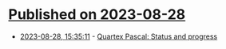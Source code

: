 # [Published on 2023-08-28](index.md)

* [2023-08-28, 15:35:11](https://lobste.rs/s/ih6dp9/quartex_pascal_status_progress) - [Quartex Pascal: Status and progress](https://jonlennartaasenden.wordpress.com/2023/08/28/quartex-pascal-progress-status/)
